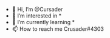 - 👋 Hi, I’m @Cursader
- 👀 I’m interested in *
- 🌱 I’m currently learning *
- 📫 How to reach me Crusader#4303

<!---
Cursader/Cursader is a ✨ special ✨ repository because its `README.md` (this file) appears on your GitHub profile.
You can click the Preview link to take a look at your changes.
--->
